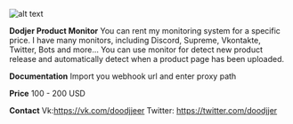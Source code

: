 ![alt text](https://i.yapx.ru/CiVQP.jpg)

**Dodjer Product Monitor**
You can rent my monitoring system for a specific price.
I have many monitors, including Discord, Supreme, Vkontakte, Twitter, Bots and more...
You can use monitor for detect new product release and automatically detect when a product page has been uploaded.

**Documentation**
Import you webhook url and enter proxy path

**Price**
100 - 200 USD

**Contact**
Vk:https://vk.com/doodjjeer
Twitter: https://twitter.com/doodjjer
